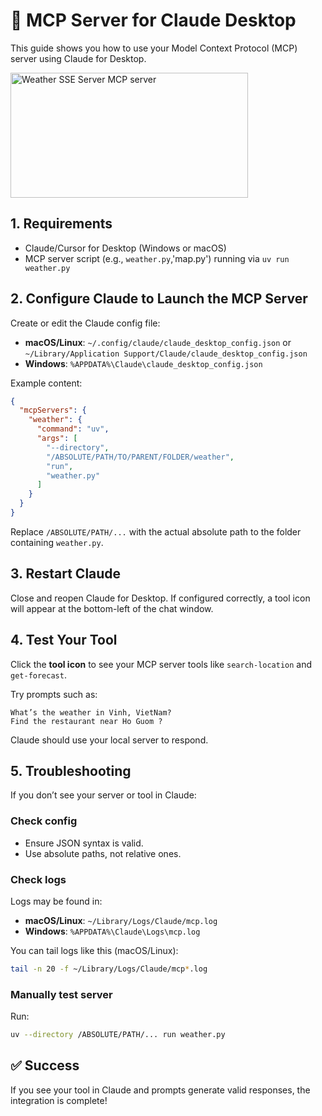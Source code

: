 # 🧪 MCP Server for Claude Desktop

This guide shows you how to use your Model Context Protocol (MCP) server using Claude for Desktop.

<a href="https://glama.ai/mcp/servers/@tranducthai/mcp_protocol_weather">
  <img width="380" height="200" src="https://glama.ai/mcp/servers/@tranducthai/mcp_protocol_weather/badge" alt="Weather SSE Server MCP server" />
</a>

## 1. Requirements

- Claude/Cursor for Desktop (Windows or macOS)
- MCP server script (e.g., `weather.py`,'map.py') running via `uv run weather.py`

## 2. Configure Claude to Launch the MCP Server

Create or edit the Claude config file:

- **macOS/Linux**: `~/.config/claude/claude_desktop_config.json` or `~/Library/Application Support/Claude/claude_desktop_config.json`
- **Windows**: `%APPDATA%\Claude\claude_desktop_config.json`

Example content:

```json
{
  "mcpServers": {
    "weather": {
      "command": "uv",
      "args": [
        "--directory",
        "/ABSOLUTE/PATH/TO/PARENT/FOLDER/weather",
        "run",
        "weather.py"
      ]
    }
  }
}
```

Replace `/ABSOLUTE/PATH/...` with the actual absolute path to the folder containing `weather.py`.

## 3. Restart Claude

Close and reopen Claude for Desktop. If configured correctly, a tool icon will appear at the bottom-left of the chat window.

## 4. Test Your Tool

Click the **tool icon** to see your MCP server tools like `search-location` and `get-forecast`.

Try prompts such as:

```
What’s the weather in Vinh, VietNam?
Find the restaurant near Ho Guom ?
```

Claude should use your local server to respond.

## 5. Troubleshooting

If you don’t see your server or tool in Claude:

### Check config

- Ensure JSON syntax is valid.
- Use absolute paths, not relative ones.

### Check logs

Logs may be found in:

- **macOS/Linux**: `~/Library/Logs/Claude/mcp.log`
- **Windows**: `%APPDATA%\Claude\Logs\mcp.log`

You can tail logs like this (macOS/Linux):

```bash
tail -n 20 -f ~/Library/Logs/Claude/mcp*.log
```

### Manually test server

Run:

```bash
uv --directory /ABSOLUTE/PATH/... run weather.py
```

## ✅ Success

If you see your tool in Claude and prompts generate valid responses, the integration is complete!